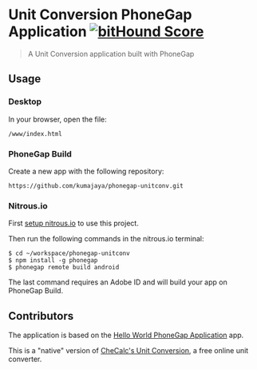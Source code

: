 # Unit Conversion PhoneGap Application [![bitHound Score][bithound-img]][bithound-url]

> A Unit Conversion application built with PhoneGap

## Usage

### Desktop

In your browser, open the file:

    /www/index.html

### PhoneGap Build

Create a new app with the following repository:

    https://github.com/kumajaya/phonegap-unitconv.git

### Nitrous.io

First [setup nitrous.io][nitrous-url] to use this project.

Then run the following commands in the nitrous.io terminal:

    $ cd ~/workspace/phonegap-unitconv
    $ npm install -g phonegap
    $ phonegap remote build android

The last command requires an Adobe ID and will build your app on PhoneGap Build.

## Contributors

The application is based on the [Hello World PhoneGap Application][cordova-app] app.

This is a "native" version of [CheCalc's Unit Conversion][checalc-url], a free online unit converter.

[cordova-app]: https://github.com/phonegap/phonegap-start
[nitrous-url]: https://www.nitrous.io/hack_button?source=embed&runtime=nodejs&repo=kumajaya%2Fphonegap-unitconv&file_to_open=README.md
[bithound-img]: https://www.bithound.io/github/kumajaya/phonegap-unitconv/badges/score.svg
[bithound-url]: https://www.bithound.io/github/kumajaya/phonegap-unitconv
[checalc-url]: http://checalc.com/solved/unitconv.html
